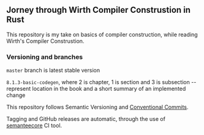 ## Jorney through Wirth Compiler Construstion in Rust

This repository is my take on basics of compiler construction, while reading Wirth's Compiler Construstion.

### Versioning and branches

`master` branch is latest stable version

`8.1.3-basic-codegen`, where 2 is chapter, 1 is section and 3 is subsection -- represent location in the book and a short summary of an implemented change

This repository follows Semantic Versioning and [Conventional Commits](CONVENTIONAL_COMMITS.md).

Tagging and GitHub releases are automatic, through the use of [semanteecore](https://github.com/semantecore/semantecore) CI tool.